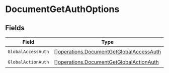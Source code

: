 # DocumentGetAuthOptions


## Fields

| Field                                                                                              | Type                                                                                               | Required                                                                                           | Description                                                                                        |
| -------------------------------------------------------------------------------------------------- | -------------------------------------------------------------------------------------------------- | -------------------------------------------------------------------------------------------------- | -------------------------------------------------------------------------------------------------- |
| `GlobalAccessAuth`                                                                                 | [][operations.DocumentGetGlobalAccessAuth](../../models/operations/documentgetglobalaccessauth.md) | :heavy_check_mark:                                                                                 | N/A                                                                                                |
| `GlobalActionAuth`                                                                                 | [][operations.DocumentGetGlobalActionAuth](../../models/operations/documentgetglobalactionauth.md) | :heavy_check_mark:                                                                                 | N/A                                                                                                |